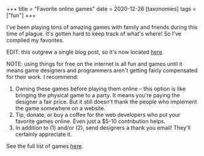 +++
title = "Favorite online games"
date = 2020-12-26
[taxonomies]
tags = ["fun"]
+++

I've been playing tons of amazing games with family and friends during this
time of plague. It's gotten hard to keep track of what's where! So I've
compiled my favorites.

EDIT: this outgrew a single blog post, so it's now located [here](/games).


NOTE: using things for free on the internet is all fun and games until it means game designers and programmers aren't getting fairly compensated for their work. I recommend:


1. Owning these games before playing them online – this option is like bringing the physical game to a party. It means you're paying the designer a fair price. But it still doesn't thank the people who implement the game somewhere on a website.
2. Tip, donate, or buy a coffee for the web developers who put your favorite games online. Even just a \$5-10 contribution helps.
3. In addition to (1) and/or (2), send designers a thank you email! They'll certainly appreciate it.

See the full list of games [here](/games).
